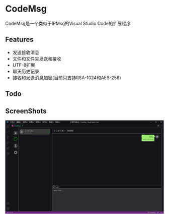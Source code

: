 # CodeMsg
CodeMsg是一个类似于IPMsg的Visual Studio Code的扩展程序

## Features
* 发送接收消息
* 文件和文件夹发送和接收
* UTF-8扩展
* 聊天历史记录
* 接收和发送消息加密(目前只支持RSA-1024和AES-256)
## Todo

## ScreenShots
<img src=https://raw.githubusercontent.com/huangxiandong/codemsg/main/images/1.png?>
